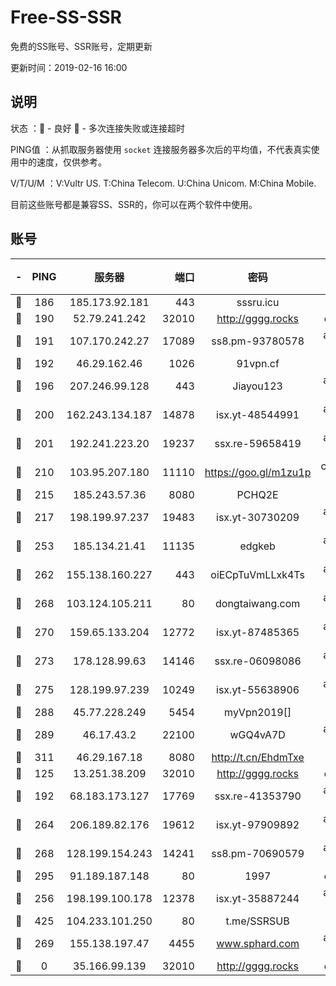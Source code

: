 # Free-SS-SSR

免费的SS账号、SSR账号，定期更新

更新时间：2019-02-16 16:00

## 说明

状态     ：🙂 - 良好 🙁 - 多次连接失败或连接超时

PING值   ：从抓取服务器使用 `socket` 连接服务器多次后的平均值，不代表真实使用中的速度，仅供参考。

V/T/U/M  ：V:Vultr US. T:China Telecom. U:China Unicom. M:China Mobile.

目前这些账号都是兼容SS、SSR的，你可以在两个软件中使用。

## 账号

|-|PING|服务器|端口|密码|加密方式|区域|V/T/U/M|
|:----:|:----:|:-----:|-----:|:----:|:----:|:----:|:----:|
|🙂|186|185.173.92.181|443|sssru.icu|rc4-md5|RU|9↑/10↑/10↑/10↑|
|🙂|190|52.79.241.242|32010|http://gggg.rocks|chacha20|KR|9↑/9↑/9↑/9↑|
|🙂|191|107.170.242.27|17089|ss8.pm-93780578|aes-256-cfb|US|10↑/10↑/10↑/10↑|
|🙂|192|46.29.162.46|1026|91vpn.cf|rc4-md5|RU|9↑/9↑/10↑/10↑|
|🙂|196|207.246.99.128|443|Jiayou123|aes-256-cfb|US|2↓/10↑/10↑/10↑|
|🙂|200|162.243.134.187|14878|isx.yt-48544991|aes-256-cfb|US|9↑/9↑/9↑/9↑|
|🙂|201|192.241.223.20|19237|ssx.re-59658419|aes-256-cfb|US|10↑/10↑/10↑/10↑|
|🙂|210|103.95.207.180|11110|https://goo.gl/m1zu1p|chacha20-ietf|US|6↑/8↑/8↑/8↑|
|🙂|215|185.243.57.36|8080|PCHQ2E|rc4-md5|US|9↑/8↑/10↑/9↑|
|🙂|217|198.199.97.237|19483|isx.yt-30730209|aes-256-cfb|US|9↑/9↑/9↑/9↑|
|🙂|253|185.134.21.41|11135|edgkeb|aes-256-cfb|GB|10↑/10↑/10↑/10↑|
|🙂|262|155.138.160.227|443|oiECpTuVmLLxk4Ts|aes-256-cfb|US|2↑/10↑/10↑/10↑|
|🙂|268|103.124.105.211|80|dongtaiwang.com|aes-256-cfb|US|10↑/10↑/10↑/10↑|
|🙂|270|159.65.133.204|12772|isx.yt-87485365|aes-256-cfb|SG|9↑/9↑/9↑/9↑|
|🙂|273|178.128.99.63|14146|ssx.re-06098086|aes-256-cfb|SG|9↑/9↑/9↑/10↑|
|🙂|275|128.199.97.239|10249|isx.yt-55638906|aes-256-cfb|SG|8↑/7↑/6↑/7↑|
|🙂|288|45.77.228.249|5454|myVpn2019[]|rc4-md5|GB|10↑/10↑/10↑/10↑|
|🙂|289|46.17.43.2|22100|wGQ4vA7D|aes-256-gcm|RU|3↓/10↑/10↑/10↑|
|🙂|311|46.29.167.18|8080|http://t.cn/EhdmTxe|rc4-md5|RU|10↑/10↑/10↑/10↑|
|🙂|125|13.251.38.209|32010|http://gggg.rocks|chacha20|SG|9↑/9↑/7↓/10↑|
|🙂|192|68.183.173.127|17769|ssx.re-41353790|aes-256-cfb|US|10↑/10↑/10↑/10↑|
|🙂|264|206.189.82.176|19612|isx.yt-97909892|aes-256-cfb|SG|8↑/7↑/6↑/7↑|
|🙂|268|128.199.154.243|14241|ss8.pm-70690579|aes-256-cfb|SG|10↑/10↑/10↑/10↑|
|🙂|295|91.189.187.148|80|1997|chacha20|US|10↑/10↑/10↑/10↑|
|🙂|256|198.199.100.178|12378|isx.yt-35887244|aes-256-cfb|US|9↑/9↑/9↑/9↑|
|🙂|425|104.233.101.250|80|t.me/SSRSUB|rc4-md5|CA|10↑/10↑/10↑/10↑|
|🙁|269|155.138.197.47|4455|www.sphard.com|aes-256-cfb|US|8↓/8↓/9↑/8↓|
|🙁|0|35.166.99.139|32010|http://gggg.rocks|chacha20|US|8↑/8↑/10↑/10↑|
